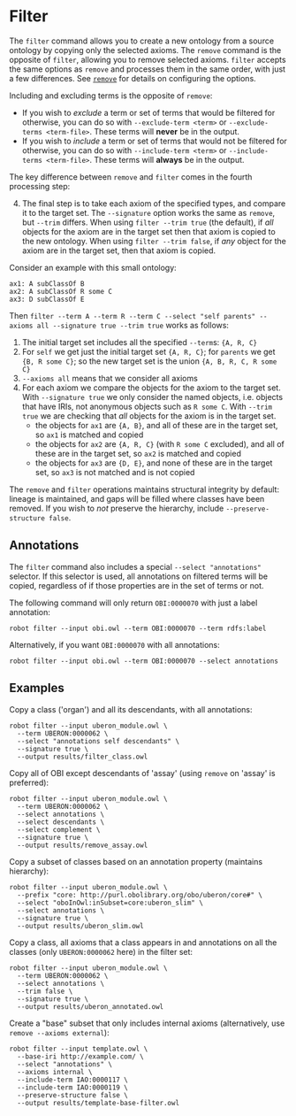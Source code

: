 # Filter

The `filter` command allows you to create a new ontology from a source ontology by copying only the selected axioms. The `remove` command is the opposite of `filter`, allowing you to remove selected axioms. `filter` accepts the same options as `remove` and processes them in the same order, with just a few differences. See [`remove`](/remove) for details on configuring the options.

Including and excluding terms is the opposite of `remove`:
* If you wish to *exclude* a term or set of terms that would be filtered for otherwise, you can do so with `--exclude-term <term>` or `--exclude-terms <term-file>`. These terms will **never** be in the output.
* If you wish to *include* a term or set of terms that would not be filtered for otherwise, you can do so with `--include-term <term>` or `--include-terms <term-file>`. These terms will **always** be in the output.

The key difference between `remove` and `filter` comes in the fourth processing step:

4. The final step is to take each axiom of the specified types, and compare it to the target set. The `--signature` option works the same as `remove`, but `--trim` differs. When using `filter --trim true` (the default), if *all* objects for the axiom are in the target set then that axiom is copied to the new ontology. When using `filter --trim false`, if *any* object for the axiom are in the target set, then that axiom is copied.

Consider an example with this small ontology:

```
ax1: A subClassOf B
ax2: A subClassOf R some C
ax3: D subClassOf E
```

Then `filter --term A --term R --term C --select "self parents" --axioms all --signature true --trim true` works as follows:

1. The initial target set includes all the specified `--term`s: `{A, R, C}`
2. For `self` we get just the initial target set `{A, R, C}`; for `parents` we get `{B, R some C}`; so the new target set is the union `{A, B, R, C, R some C}`
3. `--axioms all` means that we consider all axioms
4. For each axiom we compare the objects for the axiom to the target set. With `--signature true` we only consider the named objects, i.e. objects that have IRIs, not anonymous objects such as `R some C`. With `--trim true` we are checking that *all* objects for the axiom is in the target set.
    - the objects for `ax1` are `{A, B}`, and all of these are in the target set, so `ax1` is matched and copied
    - the objects for `ax2` are `{A, R, C}` (with `R some C` excluded), and all of these are in the target set, so `ax2` is matched and copied
    - the objects for `ax3` are `{D, E}`, and none of these are in the target set, so `ax3` is not matched and is not copied

The `remove` and `filter` operations maintains structural integrity by default: lineage is maintained, and gaps will be filled where classes have been removed. If you wish to *not* preserve the hierarchy, include `--preserve-structure false`.

## Annotations

The `filter` command also includes a special `--select "annotations"` selector. If this selector is used, all annotations on filtered terms will be copied, regardless of if those properties are in the set of terms or not.

The following command will only return `OBI:0000070` with just a label annotation:

```
robot filter --input obi.owl --term OBI:0000070 --term rdfs:label
```

Alternatively, if you want `OBI:0000070` with all annotations:

```
robot filter --input obi.owl --term OBI:0000070 --select annotations
```

## Examples

Copy a class ('organ') and all its descendants, with all annotations:

    robot filter --input uberon_module.owl \
      --term UBERON:0000062 \
      --select "annotations self descendants" \
      --signature true \
      --output results/filter_class.owl

Copy all of OBI except descendants of 'assay' (using `remove` on 'assay' is preferred):

    robot filter --input uberon_module.owl \
      --term UBERON:0000062 \
      --select annotations \
      --select descendants \
      --select complement \
      --signature true \
      --output results/remove_assay.owl

Copy a subset of classes based on an annotation property (maintains hierarchy):

    robot filter --input uberon_module.owl \
      --prefix "core: http://purl.obolibrary.org/obo/uberon/core#" \
      --select "oboInOwl:inSubset=core:uberon_slim" \
      --select annotations \
      --signature true \
      --output results/uberon_slim.owl

Copy a class, all axioms that a class appears in and annotations on all the classes (only `UBERON:0000062` here) in the filter set:

    robot filter --input uberon_module.owl \
      --term UBERON:0000062 \
      --select annotations \
      --trim false \
      --signature true \
      --output results/uberon_annotated.owl

Create a "base" subset that only includes internal axioms (alternatively, use `remove --axioms external`):

    robot filter --input template.owl \
      --base-iri http://example.com/ \
      --select "annotations" \
      --axioms internal \
      --include-term IAO:0000117 \
      --include-term IAO:0000119 \
      --preserve-structure false \
      --output results/template-base-filter.owl

